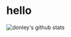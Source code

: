 # hello
![donley's github stats](https://github-readme-stats.vercel.app/api?username=donley828&show_icons=true&theme=radical)
